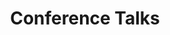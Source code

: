 ---
title: "Conference Talks"
permalink: /talks/
layout: posts
author_profile: true
header:
    overlay_color: "#000"
    overlay_filter: "0.5"
    overlay_image: /assets/images/talks_crop.jpg
---
